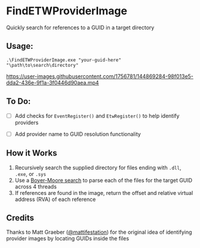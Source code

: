 # FindETWProviderImage
Quickly search for references to a GUID in a target directory

## Usage:
```
.\FindETWProviderImage.exe "your-guid-here" "\path\to\search\directory"
```
https://user-images.githubusercontent.com/1756781/144869284-98f013e5-dda2-436e-9f1a-3f0446d90aea.mp4


## To Do:
- [ ] Add checks for `EventRegister()` and `EtwRegister()` to help identify providers
- [ ] Add provider name to GUID resolution functionality


## How it Works
1. Recursively search the supplied directory for files ending with `.dll`, `.exe`, or `.sys`
2. Use a [Boyer-Moore search](https://en.wikipedia.org/wiki/Boyer%E2%80%93Moore_string-search_algorithm) to parse each of the files for the target GUID across 4 threads
3. If references are found in the image, return the offset and relative virtual address (RVA) of each reference

## Credits
Thanks to Matt Graeber ([@mattifestation](https://twitter.com/mattifestation)) for the original idea of identifying provider images by locating GUIDs inside the files
